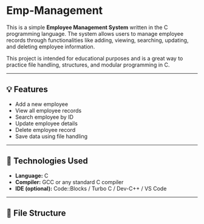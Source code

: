 # Emp-Management
This is a simple **Employee Management System** written in the C programming language. The system allows users to manage employee records through functionalities like adding, viewing, searching, updating, and deleting employee information.

This project is intended for educational purposes and is a great way to practice file handling, structures, and modular programming in C.

---

## 💡 Features
- Add a new employee
- View all employee records
- Search employee by ID
- Update employee details
- Delete employee record
- Save data using file handling

---

## 🧰 Technologies Used
- **Language:** C
- **Compiler:** GCC or any standard C compiler
- **IDE (optional):** Code::Blocks / Turbo C / Dev-C++ / VS Code

---

## 📁 File Structure
